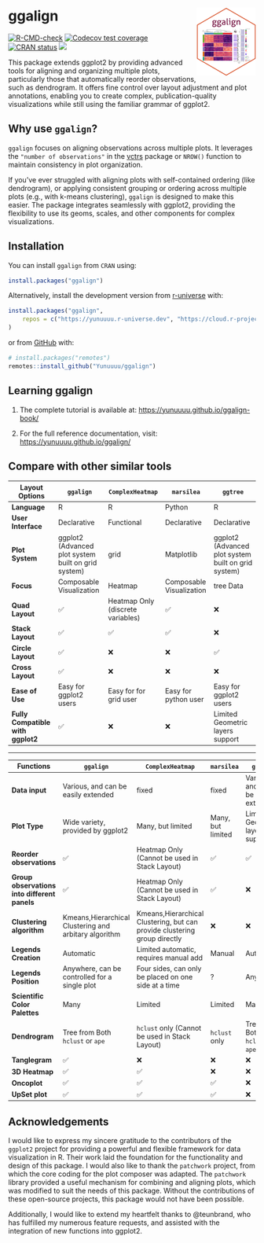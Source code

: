 
<!-- README.md is generated from README.Rmd. Please edit that file -->

# ggalign <a href="https://yunuuuu.github.io/ggalign/"><img src="man/figures/logo.png" align="right" height="139" alt="ggalign website" /></a>

<!-- badges: start -->

[![R-CMD-check](https://github.com/Yunuuuu/ggalign/actions/workflows/R-CMD-check.yaml/badge.svg)](https://github.com/Yunuuuu/ggalign/actions/workflows/R-CMD-check.yaml)
[![Codecov test
coverage](https://codecov.io/gh/Yunuuuu/ggalign/branch/main/graph/badge.svg)](https://app.codecov.io/gh/Yunuuuu/ggalign?branch=main)
[![CRAN
status](https://www.r-pkg.org/badges/version/ggalign)](https://CRAN.R-project.org/package=ggalign)
[![](https://cranlogs.r-pkg.org/badges/ggalign)](https://cran.r-project.org/package=ggalign)
<!-- badges: end -->

This package extends ggplot2 by providing advanced tools for aligning
and organizing multiple plots, particularly those that automatically
reorder observations, such as dendrogram. It offers fine control over
layout adjustment and plot annotations, enabling you to create complex,
publication-quality visualizations while still using the familiar
grammar of ggplot2.

## Why use `ggalign`?

`ggalign` focuses on aligning observations across multiple plots. It
leverages the `"number of observations"` in the
[vctrs](https://vctrs.r-lib.org/reference/vec_size.html) package or
`NROW()` function to maintain consistency in plot organization.

If you’ve ever struggled with aligning plots with self-contained
ordering (like dendrogram), or applying consistent grouping or ordering
across multiple plots (e.g., with k-means clustering), `ggalign` is
designed to make this easier. The package integrates seamlessly with
ggplot2, providing the flexibility to use its geoms, scales, and other
components for complex visualizations.

## Installation

You can install `ggalign` from `CRAN` using:

``` r
install.packages("ggalign")
```

Alternatively, install the development version from
[r-universe](https://yunuuuu.r-universe.dev/ggalign) with:

``` r
install.packages("ggalign",
    repos = c("https://yunuuuu.r-universe.dev", "https://cloud.r-project.org")
)
```

or from [GitHub](https://github.com/Yunuuuu/ggalign) with:

``` r
# install.packages("remotes")
remotes::install_github("Yunuuuu/ggalign")
```

## Learning ggalign

1.  The complete tutorial is available at:
    <https://yunuuuu.github.io/ggalign-book/>

2.  For the full reference documentation, visit:
    <https://yunuuuu.github.io/ggalign/>

## Compare with other similar tools

| Layout Options                    | `ggalign`                                           | `ComplexHeatmap`                  | `marsilea`               | `ggtree`                                            |
|-----------------------------------|-----------------------------------------------------|-----------------------------------|--------------------------|-----------------------------------------------------|
| **Language**                      | R                                                   | R                                 | Python                   | R                                                   |
| **User Interface**                | Declarative                                         | Functional                        | Declarative              | Declarative                                         |
| **Plot System**                   | ggplot2 (Advanced plot system built on grid system) | grid                              | Matplotlib               | ggplot2 (Advanced plot system built on grid system) |
| **Focus**                         | Composable Visualization                            | Heatmap                           | Composable Visualization | tree Data                                           |
| **Quad Layout**                   | ✅                                                  | Heatmap Only (discrete variables) | ✅                       | ❌                                                  |
| **Stack Layout**                  | ✅                                                  | ✅                                | ✅                       | ❌                                                  |
| **Circle Layout**                 | ✅                                                  | ❌                                | ❌                       | ✅                                                  |
| **Cross Layout**                  | ✅                                                  | ❌                                | ❌                       | ❌                                                  |
| **Ease of Use**                   | Easy for ggplot2 users                              | Easy for for grid user            | Easy for python user     | Easy for ggplot2 users                              |
| **Fully Compatible with ggplot2** | ✅                                                  | ❌                                | ❌                       | Limited Geometric layers support                    |

------------------------------------------------------------------------

| Functions                                    | `ggalign`                                             | `ComplexHeatmap`                                                          | `marsilea`        | `ggtree`                            |
|----------------------------------------------|-------------------------------------------------------|---------------------------------------------------------------------------|-------------------|-------------------------------------|
| **Data input**                               | Various, and can be easily extended                   | fixed                                                                     | fixed             | Various, and can be easily extended |
| **Plot Type**                                | Wide variety, provided by ggplot2                     | Many, but limited                                                         | Many, but limited | Limited Geometric layers support    |
| **Reorder observations**                     | ✅                                                    | Heatmap Only (Cannot be used in Stack Layout)                             | ✅                | ✅                                  |
| **Group observations into different panels** | ✅                                                    | Heatmap Only (Cannot be used in Stack Layout)                             | ✅                | ❌                                  |
| **Clustering algorithm**                     | Kmeans,Hierarchical Clustering and arbitary algorithm | Kmeans,Hierarchical Clustering, but can provide clustering group directly | ❌                | ❌                                  |
| **Legends Creation**                         | Automatic                                             | Limited automatic, requires manual add                                    | Manual            | Automatic                           |
| **Legends Position**                         | Anywhere, can be controlled for a single plot         | Four sides, can only be placed on one side at a time                      | ?                 | Anywhere                            |
| **Scientific Color Palettes**                | Many                                                  | Limited                                                                   | Limited           | Many                                |
| **Dendrogram**                               | Tree from Both `hclust` or `ape`                      | `hclust` only (Cannot be used in Stack Layout)                            | `hclust` only     | Tree from Both `hclust` or `ape`    |
| **Tanglegram**                               | ✅                                                    | ❌                                                                        | ❌                | ❌                                  |
| **3D Heatmap**                               | ✅                                                    | ✅                                                                        | ❌                | ❌                                  |
| **Oncoplot**                                 | ✅                                                    | ✅                                                                        | ✅                | ❌                                  |
| **UpSet plot**                               | ✅                                                    | ✅                                                                        | ✅                | ❌                                  |

## Acknowledgements

I would like to express my sincere gratitude to the contributors of the
`ggplot2` project for providing a powerful and flexible framework for
data visualization in R. Their work laid the foundation for the
functionality and design of this package. I would also like to thank the
`patchwork` project, from which the core coding for the plot composer
was adapted. The `patchwork` library provided a useful mechanism for
combining and aligning plots, which was modified to suit the needs of
this package. Without the contributions of these open-source projects,
this package would not have been possible.

Additionally, I would like to extend my heartfelt thanks to @teunbrand,
who has fulfilled my numerous feature requests, and assisted with the
integration of new functions into ggplot2.
